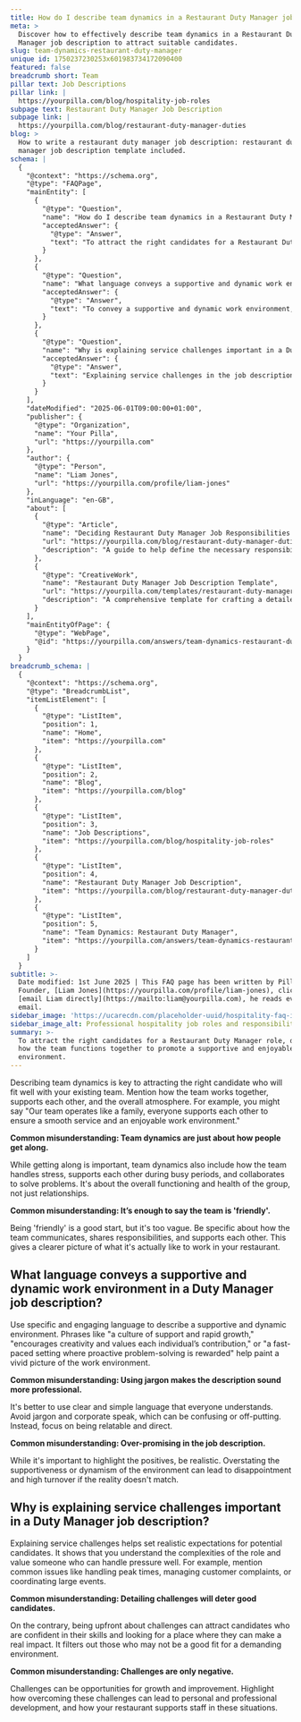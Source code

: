 ```yaml
---
title: How do I describe team dynamics in a Restaurant Duty Manager job description?
meta: >
  Discover how to effectively describe team dynamics in a Restaurant Duty
  Manager job description to attract suitable candidates.
slug: team-dynamics-restaurant-duty-manager
unique id: 1750237230253x601983734172090400
featured: false
breadcrumb short: Team
pillar text: Job Descriptions
pillar link: |
  https://yourpilla.com/blog/hospitality-job-roles
subpage text: Restaurant Duty Manager Job Description
subpage link: |
  https://yourpilla.com/blog/restaurant-duty-manager-duties
blog: >
  How to write a restaurant duty manager job description: restaurant duty
  manager job description template included.
schema: |
  {
    "@context": "https://schema.org",
    "@type": "FAQPage",
    "mainEntity": [
      {
        "@type": "Question",
        "name": "How do I describe team dynamics in a Restaurant Duty Manager job description?",
        "acceptedAnswer": {
          "@type": "Answer",
          "text": "To attract the right candidates for a Restaurant Duty Manager role, describe how the team functions together to promote a supportive and enjoyable work environment. Emphasize teamwork, mutual support during busy periods, and effective communication. Detailing these elements helps candidates understand the team atmosphere and assess their fit with your organization."
        }
      },
      {
        "@type": "Question",
        "name": "What language conveys a supportive and dynamic work environment in a Duty Manager job description?",
        "acceptedAnswer": {
          "@type": "Answer",
          "text": "To convey a supportive and dynamic work environment, use specific and engaging language that illustrates the team's culture of support, creativity, and growth. Phrases that highlight a proactive, problem-solving, and fast-paced environment are effective in drawing an accurate picture of the work environment, encouraging candidates who align with these values."
        }
      },
      {
        "@type": "Question",
        "name": "Why is explaining service challenges important in a Duty Manager job description?",
        "acceptedAnswer": {
          "@type": "Answer",
          "text": "Explaining service challenges in the job description for a Restaurant Duty Manager is crucial for setting realistic expectations. It helps attract candidates who are equipped and eager to handle pressures of the role. Highlighting challenges as opportunities for development and improvement can also emphasize the supportive nature of your restaurant towards staff growth."
        }
      }
    ],
    "dateModified": "2025-06-01T09:00:00+01:00",
    "publisher": {
      "@type": "Organization",
      "name": "Your Pilla",
      "url": "https://yourpilla.com"
    },
    "author": {
      "@type": "Person",
      "name": "Liam Jones",
      "url": "https://yourpilla.com/profile/liam-jones"
    },
    "inLanguage": "en-GB",
    "about": [
      {
        "@type": "Article",
        "name": "Deciding Restaurant Duty Manager Job Responsibilities and Skills",
        "url": "https://yourpilla.com/blog/restaurant-duty-manager-duties",
        "description": "A guide to help define the necessary responsibilities and skills for a Restaurant Duty Manager, aiding in job description creation and candidate selection."
      },
      {
        "@type": "CreativeWork",
        "name": "Restaurant Duty Manager Job Description Template",
        "url": "https://yourpilla.com/templates/restaurant-duty-manager-job-description",
        "description": "A comprehensive template for crafting a detailed job description for a Restaurant Duty Manager role, tailored to help attract qualified candidates."
      }
    ],
    "mainEntityOfPage": {
      "@type": "WebPage",
      "@id": "https://yourpilla.com/answers/team-dynamics-restaurant-duty-manager"
    }
  }
breadcrumb_schema: |
  {
    "@context": "https://schema.org",
    "@type": "BreadcrumbList",
    "itemListElement": [
      {
        "@type": "ListItem",
        "position": 1,
        "name": "Home",
        "item": "https://yourpilla.com"
      },
      {
        "@type": "ListItem",
        "position": 2,
        "name": "Blog",
        "item": "https://yourpilla.com/blog"
      },
      {
        "@type": "ListItem",
        "position": 3,
        "name": "Job Descriptions",
        "item": "https://yourpilla.com/blog/hospitality-job-roles"
      },
      {
        "@type": "ListItem",
        "position": 4,
        "name": "Restaurant Duty Manager Job Description",
        "item": "https://yourpilla.com/blog/restaurant-duty-manager-duties"
      },
      {
        "@type": "ListItem",
        "position": 5,
        "name": "Team Dynamics: Restaurant Duty Manager",
        "item": "https://yourpilla.com/answers/team-dynamics-restaurant-duty-manager"
      }
    ]
  }
subtitle: >-
  Date modified: 1st June 2025 | This FAQ page has been written by Pilla
  Founder, [Liam Jones](https://yourpilla.com/profile/liam-jones), click to
  [email Liam directly](https://mailto:liam@yourpilla.com), he reads every
  email.
sidebar_image: 'https://ucarecdn.com/placeholder-uuid/hospitality-faq-image.jpg'
sidebar_image_alt: Professional hospitality job roles and responsibilities
summary: >-
  To attract the right candidates for a Restaurant Duty Manager role, describe
  how the team functions together to promote a supportive and enjoyable work
  environment.
---
```

Describing team dynamics is key to attracting the right candidate who will fit well with your existing team. Mention how the team works together, supports each other, and the overall atmosphere. For example, you might say "Our team operates like a family, everyone supports each other to ensure a smooth service and an enjoyable work environment."

**Common misunderstanding: Team dynamics are just about how people get along.**

While getting along is important, team dynamics also include how the team handles stress, supports each other during busy periods, and collaborates to solve problems. It's about the overall functioning and health of the group, not just relationships.

**Common misunderstanding: It’s enough to say the team is 'friendly'.**

Being 'friendly' is a good start, but it's too vague. Be specific about how the team communicates, shares responsibilities, and supports each other. This gives a clearer picture of what it's actually like to work in your restaurant.

## What language conveys a supportive and dynamic work environment in a Duty Manager job description?

Use specific and engaging language to describe a supportive and dynamic environment. Phrases like "a culture of support and rapid growth," "encourages creativity and values each individual’s contribution," or "a fast-paced setting where proactive problem-solving is rewarded" help paint a vivid picture of the work environment.

**Common misunderstanding: Using jargon makes the description sound more professional.**

It's better to use clear and simple language that everyone understands. Avoid jargon and corporate speak, which can be confusing or off-putting. Instead, focus on being relatable and direct.

**Common misunderstanding: Over-promising in the job description.**

While it's important to highlight the positives, be realistic. Overstating the supportiveness or dynamism of the environment can lead to disappointment and high turnover if the reality doesn't match.

## Why is explaining service challenges important in a Duty Manager job description?

Explaining service challenges helps set realistic expectations for potential candidates. It shows that you understand the complexities of the role and value someone who can handle pressure well. For example, mention common issues like handling peak times, managing customer complaints, or coordinating large events.

**Common misunderstanding: Detailing challenges will deter good candidates.**

On the contrary, being upfront about challenges can attract candidates who are confident in their skills and looking for a place where they can make a real impact. It filters out those who may not be a good fit for a demanding environment.

**Common misunderstanding: Challenges are only negative.**

Challenges can be opportunities for growth and improvement. Highlight how overcoming these challenges can lead to personal and professional development, and how your restaurant supports staff in these situations.
